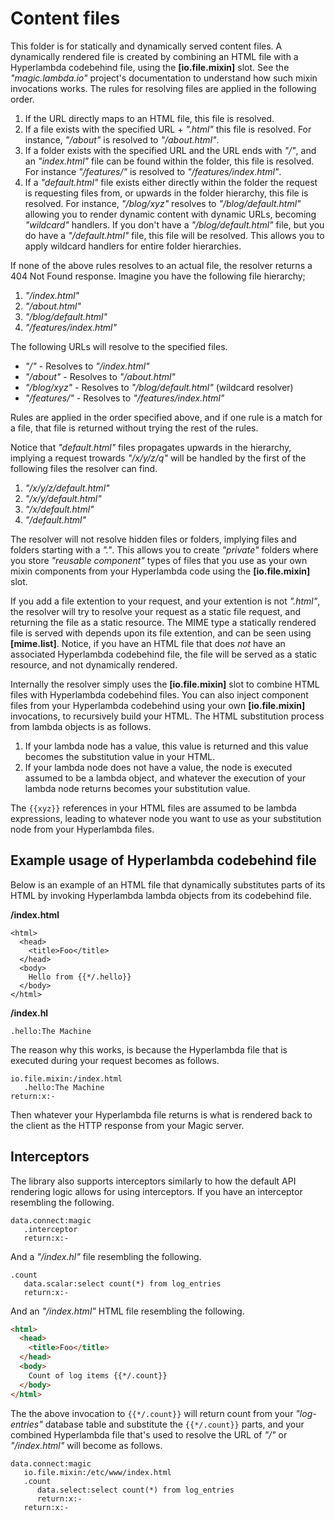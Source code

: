 
# Content files

This folder is for statically and dynamically served content files. A dynamically rendered file is created by combining
an HTML file with a Hyperlambda codebehind file, using the **[io.file.mixin]** slot. See the _"magic.lambda.io"_ project's
documentation to understand how such mixin invocations works. The rules for resolving files are applied in the following order.

1. If the URL directly maps to an HTML file, this file is resolved.
2. If a file exists with the specified URL + _".html"_ this file is resolved. For instance, _"/about"_ is resolved to _"/about.html"_.
3. If a folder exists with the specified URL and the URL ends with _"/"_, and an _"index.html"_ file can be found within the folder, this file is resolved. For instance _"/features/"_ is resolved to _"/features/index.html"_.
4. If a _"default.html"_ file exists either directly within the folder the request is requesting files from, or upwards in the folder hierarchy, this file is resolved. For instance, _"/blog/xyz"_ resolves to _"/blog/default.html"_ allowing you to render dynamic content with dynamic URLs, becoming _"wildcard"_ handlers. If you don't have a _"/blog/default.html"_ file, but you do have a _"/default.html"_ file, this file will be resolved. This allows you to apply wildcard handlers for entire folder hierarchies.

If none of the above rules resolves to an actual file, the resolver returns a 404 Not Found response.
Imagine you have the following file hierarchy;

1. _"/index.html"_
2. _"/about.html"_
3. _"/blog/default.html"_
4. _"/features/index.html"_

The following URLs will resolve to the specified files.

* _"/"_ - Resolves to _"/index.html"_
* _"/about"_ - Resolves to _"/about.html"_
* _"/blog/xyz"_ - Resolves to _"/blog/default.html"_ (wildcard resolver)
* _"/features/"_ - Resolves to _"/features/index.html"_

Rules are applied in the order specified above, and if one rule is a match for a file, that file
is returned without trying the rest of the rules.

Notice that _"default.html"_ files propagates upwards in the hierarchy, implying a request trowards _"/x/y/z/q"_
will be handled by the first of the following files the resolver can find.

1. _"/x/y/z/default.html"_
2. _"/x/y/default.html"_
3. _"/x/default.html"_
4. _"/default.html"_

The resolver will not resolve hidden files or folders, implying files and folders starting with a _"."_. This allows
you to create _"private"_ folders where you store _"reusable component"_ types of files that you use as your own
mixin components from your Hyperlambda code using the **[io.file.mixin]** slot.

If you add a file extention to your request, and your extention is not _".html"_, the resolver will try to resolve
your request as a static file request, and returning the file as a static resource. The MIME type a statically rendered
file is served with depends upon its file extention, and can be seen using **[mime.list]**. Notice, if you have
an HTML file that does _not_ have an associated Hyperlambda codebehind file, the file will be served as a static
resource, and not dynamically rendered.

Internally the resolver simply uses the **[io.file.mixin]** slot to combine HTML files with Hyperlambda codebehind
files. You can also inject component files from your Hyperlambda codebehind using your own **[io.file.mixin]** invocations,
to recursively build your HTML. The HTML substitution process from lambda objects is as follows.

1. If your lambda node has a value, this value is returned and this value becomes the substitution value in your HTML.
2. If your lambda node does not have a value, the node is executed assumed to be a lambda object, and whatever the execution of your lambda node returns becomes your substitution value.

The `{{xyz}}` references in your HTML files are assumed to be lambda expressions, leading to whatever node you
want to use as your substitution node from your Hyperlambda files.

## Example usage of Hyperlambda codebehind file

Below is an example of an HTML file that dynamically substitutes parts of its HTML by invoking Hyperlambda lambda
objects from its codebehind file.

**/index.html**

```
<html>
  <head>
    <title>Foo</title>
  </head>
  <body>
    Hello from {{*/.hello}}
  </body>
</html>
```

**/index.hl**

```
.hello:The Machine
```

The reason why this works, is because the Hyperlambda file that is executed during your request becomes as follows.

```
io.file.mixin:/index.html
   .hello:The Machine
return:x:-
```

Then whatever your Hyperlambda file returns is what is rendered back to the client as the HTTP response from your
Magic server.

## Interceptors

The library also supports interceptors similarly to how the default API rendering logic allows for using interceptors.
If you have an interceptor resembling the following.

```
data.connect:magic
   .interceptor
   return:x:-
```

And a _"/index.hl"_ file resembling the following.

```
.count
   data.scalar:select count(*) from log_entries
   return:x:-
```

And an _"/index.html"_ HTML file resembling the following.

```html
<html>
  <head>
    <title>Foo</title>
  </head>
  <body>
    Count of log items {{*/.count}}
  </body>
</html>
```

The the above invocation to `{{*/.count}}` will return count from your _"log-entries"_ database table
and substitute the `{{*/.count}}` parts, and your combined Hyperlambda file that's used to resolve
the URL of _"/"_ or _"/index.html"_ will become as follows.

```
data.connect:magic
   io.file.mixin:/etc/www/index.html
   .count
      data.select:select count(*) from log_entries
      return:x:-
   return:x:-
```

